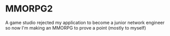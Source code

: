 # MMORPG2
A game studio rejected my application to become a junior network engineer so now I'm making an MMORPG to prove a point (mostly to myself)